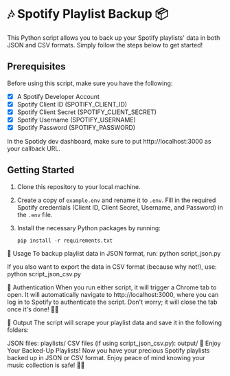 # 🎶 Spotify Playlist Backup 📦

This Python script allows you to back up your Spotify playlists' data in both JSON and CSV formats. Simply follow the steps below to get started!

## Prerequisites

Before using this script, make sure you have the following:

- [x] A Spotify Developer Account
- [x] Spotify Client ID (SPOTIFY_CLIENT_ID)
- [x] Spotify Client Secret (SPOTIFY_CLIENT_SECRET)
- [x] Spotify Username (SPOTIFY_USERNAME)
- [x] Spotify Password (SPOTIFY_PASSWORD)

In the Spotidy dev dashboard, make sure to put http://localhost:3000 as your callback URL.

## Getting Started

1. Clone this repository to your local machine.

2. Create a copy of `example.env` and rename it to `.env`. Fill in the required Spotify credentials (Client ID, Client Secret, Username, and Password) in the `.env` file.

3. Install the necessary Python packages by running:

   ```shell
   pip install -r requirements.txt

🚀 Usage
To backup playlist data in JSON format, run:
python script_json.py

If you also want to export the data in CSV format (because why not!), use:
python script_json_csv.py

🎵 Authentication
When you run either script, it will trigger a Chrome tab to open. It will automatically navigate to http://localhost:3000, where you can log in to Spotify to authenticate the script. Don't worry; it will close the tab once it's done! 🚪🔐

📄 Output
The script will scrape your playlist data and save it in the following folders:

JSON files: playlists/
CSV files (if using script_json_csv.py): output/
🎉 Enjoy Your Backed-Up Playlists!
Now you have your precious Spotify playlists backed up in JSON or CSV format. Enjoy peace of mind knowing your music collection is safe! 🎵✨


